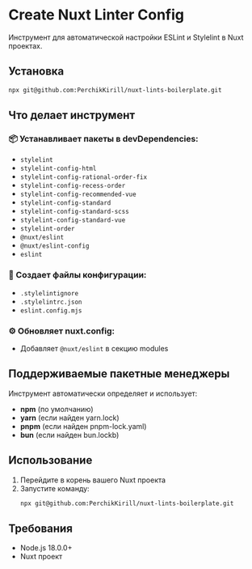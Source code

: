 # Create Nuxt Linter Config

Инструмент для автоматической настройки ESLint и Stylelint в Nuxt проектах.

## Установка

```bash
npx git@github.com:PerchikKirill/nuxt-lints-boilerplate.git
```

## Что делает инструмент

### 📦 Устанавливает пакеты в devDependencies:
- `stylelint`
- `stylelint-config-html`
- `stylelint-config-rational-order-fix`
- `stylelint-config-recess-order`
- `stylelint-config-recommended-vue`
- `stylelint-config-standard`
- `stylelint-config-standard-scss`
- `stylelint-config-standard-vue`
- `stylelint-order`
- `@nuxt/eslint`
- `@nuxt/eslint-config`
- `eslint`

### 📁 Создает файлы конфигурации:
- `.stylelintignore`
- `.stylelintrc.json`
- `eslint.config.mjs`

### ⚙️ Обновляет nuxt.config:
- Добавляет `@nuxt/eslint` в секцию modules

## Поддерживаемые пакетные менеджеры

Инструмент автоматически определяет и использует:
- **npm** (по умолчанию)
- **yarn** (если найден yarn.lock)
- **pnpm** (если найден pnpm-lock.yaml)
- **bun** (если найден bun.lockb)

## Использование

1. Перейдите в корень вашего Nuxt проекта
2. Запустите команду:
   ```bash
   npx git@github.com:PerchikKirill/nuxt-lints-boilerplate.git
   ```

## Требования

- Node.js 18.0.0+
- Nuxt проект
